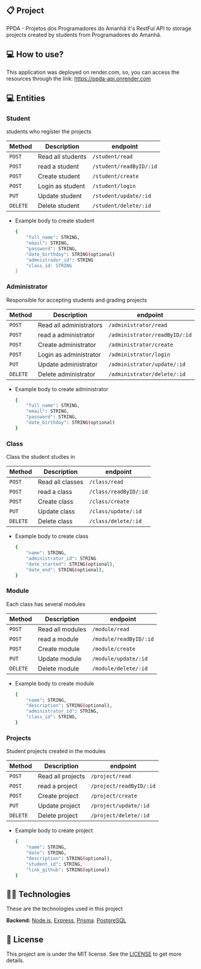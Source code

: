## 📋 Project

PPDA - Projetos dos Programadores do Amanhã it's RestFul API to storage projects created by students from Programadores do Amanhã. 
<br>

## 💻 How to use?

This application was deployed on render.com, so, you can access the resources through the link: https://ppda-api.onrender.com

## 💻 Entities

### Student

students who register the projects

Method | Description | endpoint
---|---|---
`POST`| Read all students | `/student/read`
`POST`| read a student | `/student/readByID/:id`
`POST`| Create student | `/student/create`
`POST`| Login as student | `/student/login`
`PUT`| Update student | `/student/update/:id`
`DELETE`| Delete student | `/student/delete/:id`

* Example body to create student
  ```bash
  {
      "full_name": STRING,
      "email": STRING,
      "password": STRING,
      "date_birthday": STRING(optional)
      "admnistrador_id": STRING
      "class_id: STRING
  }
  ```

### Administrator

Responsible for accepting students and grading projects

Method | Description | endpoint
---|---|---
`POST`| Read all administrators | `/administrator/read`
`POST`| read a administrator | `/administrator/readByID/:id`
`POST`| Create administrator | `/administrator/create`
`POST`| Login as administrator | `/administrator/login`
`PUT`| Update administrator | `/administrator/update/:id`
`DELETE`| Delete administrator | `/administrator/delete/:id`

* Example body to create administrator
  ```bash
  {
      "full_name": STRING,
      "email": STRING,
      "password": STRING,
      "date_birthday": STRING(optional)
  }
  ```

### Class

Class the student studies in

Method | Description | endpoint
---|---|---
`POST`| Read all classes | `/class/read`
`POST`| read a class | `/class/readByID/:id`
`POST`| Create class | `/class/create`
`PUT`| Update class | `/class/update/:id`
`DELETE`| Delete class | `/class/delete/:id`

* Example body to create class
  ```bash
  {
      "name": STRING,
      "administrator_id": STRING
      "date_started": STRING(optional),
      "date_end": STRING(optional),
  }
  ```

### Module

Each class has several modules

Method | Description | endpoint
---|---|---
`POST`| Read all modules | `/module/read`
`POST`| read a module | `/module/readByID/:id`
`POST`| Create module | `/module/create`
`PUT`| Update module | `/module/update/:id`
`DELETE`| Delete module | `/module/delete/:id`

* Example body to create module
  ```bash
  {
      "name": STRING,
      "description": STRING(optional),
      "administrator_id": STRING,
      "class_id": STRING,
  }
  ```
### Projects

Student projects created in the modules

Method | Description | endpoint
---|---|---
`POST`| Read all projects | `/project/read`
`POST`| read a project | `/project/readByID/:id`
`POST`| Create project | `/project/create`
`PUT`| Update project | `/project/update/:id`
`DELETE`| Delete project | `/project/delete/:id`

* Example body to create project
  ```bash
  {
      "name": STRING,
      "date": STRING,
      "description": STRING(optional),
      "student_id": STRING,
      "link_github": STRING(optional)
  }
  ```
## 👨‍💻 Technologies

These are the technologies used in this project

**Backend:** [Node.js](https://nodejs.org/en/), [Express](https://expressjs.com/pt-br/), [Prisma](prisma.io). [PostgreSQL](https://www.postgresql.org/) <br>

## 📝 License

This project are is under the MIT license. See the [LICENSE](https://github.com/edsonaraujobr/ppda/blob/main/LICENSE) to get more details.












   




